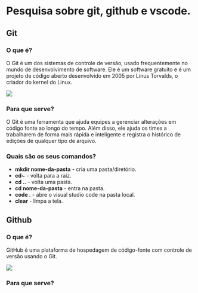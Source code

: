# Pesquisa sobre git, github e vscode. 

## Git

### O que é? 

O Git é um dos sistemas de controle de versão, usado frequentemente no mundo de desenvolvimento de software. Ele é um software gratuito e é um projeto de código aberto desenvolvido em 2005 por Linus Torvalds, o criador do kernel do Linux.

![](https://encrypted-tbn0.gstatic.com/images?q=tbn:ANd9GcSS370oYnzzk2xsD56QsKENSrQEwZ8-jZIBTfPbqsYmNg&s)

### Para que serve?

O Git é uma ferramenta que ajuda equipes a gerenciar alterações em código fonte ao longo do tempo. Além disso, ele ajuda os times a trabalharem de forma mais rápida e inteligente e registra o histórico de edições de qualquer tipo de arquivo.

### Quais são os seus comandos? 

* **mkdir nome-da-pasta** - cria uma pasta/diretório.
* **cd~** - volta para a raiz.
* **cd ..** - volta uma pasta.
* **cd nome-da-pasta** - entra na pasta.
* **code .** - abre o visual studio code na pasta local.
* **clear** - limpa a tela.

## Github 

### O que é? 

GitHub é uma plataforma de hospedagem de código-fonte com controle de versão usando o Git.

![](https://encrypted-tbn0.gstatic.com/images?q=tbn:ANd9GcRdLzNyARN6nxhLH4zbdtB2sdrKajUgA9fs3__BhABwDA&s)

### Para que serve?








